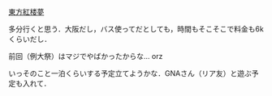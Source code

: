 [東方紅楼夢](http://karen.saiin.net/~kouroumu-toho/)

多分行くと思う．大阪だし，バス使ってだとしても，時間もそこそこで料金も6kくらいだし．

前回（例大祭）はマジでやばかったからな… orz

いっそのこと一泊くらいする予定立てようかな．GNAさん（リア友）と遊ぶ予定も入れて．
